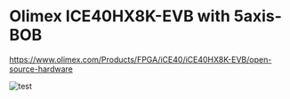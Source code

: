 # Olimex ICE40HX8K-EVB with 5axis-BOB

https://www.olimex.com/Products/FPGA/iCE40/iCE40HX8K-EVB/open-source-hardware

![test](https://raw.githubusercontent.com/multigcs/LinuxCNC-RIO/main/configs/Olimex-ICE40HX8K-EVB_BOB/olimex-bob.jpg)

